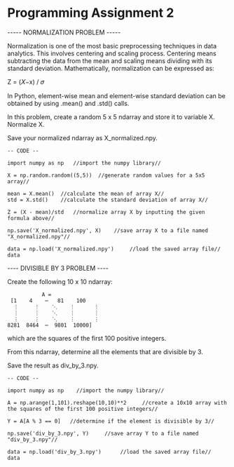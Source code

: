 # Programming Assignment 2

----- NORMALIZATION PROBLEM -----

Normalization is one of the most basic preprocessing techniques in data analytics. This involves centering and scaling process. 
Centering means subtracting the data from the mean and scaling means dividing with its standard deviation. 
Mathematically, normalization can be expressed as:  
 
Z = (𝑋−x) / 𝜎 
 
In Python, element-wise mean and element-wise standard deviation can be obtained by using .mean() and .std() calls.  
 
In this problem, create a random 5 x 5 ndarray and store it to variable X. Normalize X. 

Save your normalized ndarray as X_normalized.npy.

    -- CODE --
    
    import numpy as np   //import the numpy library//

    X = np.random.random((5,5))  //generate random values for a 5x5 array//
    
    mean = X.mean()  //calculate the mean of array X//
    std = X.std()    //calculate the standard deviation of array X//
    
    Z = (X - mean)/std   //normalize array X by inputting the given formula above//

    np.save('X_normalized.npy', X)    //save array X to a file named "X_normalized.npy"//
    
    data = np.load('X_normalized.npy')     //load the saved array file//
    data


---- DIVISIBLE BY 3 PROBLEM ----

 Create the following 10 x 10 ndarray: 
 
               A = 
     [1    4    ⋯   81    100
      ⋮     ⋮    ⋱    ⋮      ⋮
      ⋮     ⋮    ⋱    ⋮      ⋮ 
      ⋮     ⋮    ⋱    ⋮      ⋮
    8281  8464  ⋯  9801  10000]
 
which are the squares of the first 100 positive integers.  
 
From this ndarray, determine all the elements that are divisible by 3. 

Save the result as div_by_3.npy.

    -- CODE -- 

    import numpy as np    //import the numpy library//

    A = np.arange(1,101).reshape(10,10)**2     //create a 10x10 array with the squares of the first 100 positive integers//
    
    Y = A[A % 3 == 0]   //determine if the element is divisible by 3//

    np.save('div_by_3.npy', Y)     //save array Y to a file named "div_by_3.npy"//

    data = np.load('div_by_3.npy')      //load the saved array file//    
    data
    
